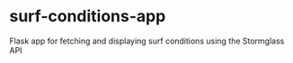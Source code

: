 # surf-conditions-app
Flask app for fetching and displaying surf conditions using the Stormglass API
